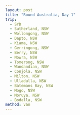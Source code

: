 ```yaml
---
layout: post
title: "Round Australia, Day 1"
trip:
  - SYD
  - Sutherland, NSW
  - Wollongong, NSW
  - Dapto, NSW
  - Kiama, NSW
  - Gerringong, NSW
  - Berry, NSW
  - Nowra, NSW
  - Tomerong, NSW
  - Wandandian, NSW
  - Conjola, NSW
  - Milton, NSW
  - Ulladulla, NSW
  - Batemans Bay, NSW
  - Mogo, NSW
  - Moruya, NSW
  - Bodalla, NSW
method: van
---
```

